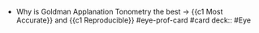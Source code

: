 - Why is Goldman Applanation Tonometry the best -> {{c1 Most Accurate}} and {{c1 Reproducible}} #eye-prof-card #card
  deck:: #Eye
